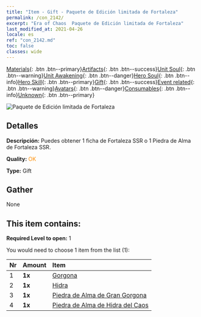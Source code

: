 ```yaml
---
title: "Item - Gift - Paquete de Edición limitada de Fortaleza"
permalink: /con_2142/
excerpt: "Era of Chaos  Paquete de Edición limitada de Fortaleza"
last_modified_at: 2021-04-26
locale: es
ref: "con_2142.md"
toc: false
classes: wide
---
```

 [Materials](/ItemsES/){: .btn .btn--primary}[Artifacts](/ItemsES/Artifacts/){: .btn .btn--success}[Unit Soul](/ItemsES/UnitSoul/){: .btn .btn--warning}[Unit Awakening](/ItemsES/UnitAwakening/){: .btn .btn--danger}[Hero Soul](/ItemsES/HeroSoul/){: .btn .btn--info}[Hero Skill](/ItemsES/HeroSkill/){: .btn .btn--primary}[Gift](/ItemsES/Gift/){: .btn .btn--success}[Event related](/ItemsES/Events/){: .btn .btn--warning}[Avatars](/ItemsES/Avatars/){: .btn .btn--danger}[Consumables](/ItemsES/Consumables/){: .btn .btn--info}[Unknown](/ItemsES/Unknown/){: .btn .btn--primary}

 ![Paquete de Edición limitada de Fortaleza](/images/t/i_994009.png)

## Detalles
 **Descripción:** Puedes obtener 1 ficha de Fortaleza SSR o 1 Piedra de Alma de Fortaleza SSR.

 **Quality:** <span style="color: #FF8C00">OK</span>

 **Type:** Gift

## Gather

  None

## This item contains:

 **Required Level to open:** 1

 You would need to choose 1 item from the list (1):

  | Nr | Amount |     Item    |
  |:---|:-------|:------------|
  | 1 |  **1x** | [Gorgona](/ItemsES/unt_257/) |  | 
  | 2 |  **1x** | [Hidra](/ItemsES/unt_259/) |  | 
  | 3 |  **1x** | [Piedra de Alma de Gran Gorgona](/ItemsES/unt_339/) |  | 
  | 4 |  **1x** | [Piedra de Alma de Hidra del Caos](/ItemsES/unt_341/) |  | 
